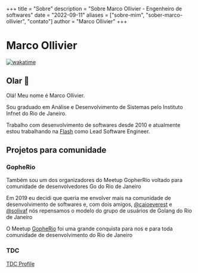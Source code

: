 +++
title = "Sobre"
description = "Sobre Marco Ollivier - Engenheiro de softwares"
date = "2022-09-11"
aliases = ["sobre-mim", "sober-marco-ollivier", "contato"]
author = "Marco Ollivier"
+++

# Marco Ollivier
[![wakatime](https://wakatime.com/badge/user/99bbc792-f01b-40d9-841c-38b6715ca146.svg)](https://wakatime.com/@99bbc792-f01b-40d9-841c-38b6715ca146)

## Olar 👋

Olá! Meu nome é Marco Ollivier.

Sou graduado em Análise e Desenvolvimento de Sistemas pelo Instituto Infnet do Rio de Janeiro.

Trabalho com desenvolvimento de softwares desde 2010 e atualmente estou trabalhando na 
[Flash](https://www.flashapp.com.br/) como Lead Software Engineer.

## Projetos para comunidade

### GopheRio
Também sou um dos organizadores do Meetup GopherRio voltado para comunidade de desenvolvedores Go do Rio de Janeiro

Em 2019 eu decidi que queria me envolver mais na comunidade de desenvolvimento de softwares e, com dois amigos,
[@caioeverest](https://github.com/caioeverest) e [@solivaf](https://github.com/solivaf)
nós repensamos o modelo do grupo de usuários de Golang do Rio de Janeiro

O Meetup [GopheRio](https://www.meetup.com/GopheRio) foi uma grande conquista para nos e para toda comunidade de 
desenvolvimento do Rio de Janeiro

### TDC
[TDC Profile](https://thedevconf.com/palestrante/marco-ollivier)
